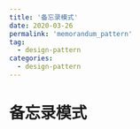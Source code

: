 ```yaml
---
title: '备忘录模式'
date: 2020-03-26
permalink: 'memorandum_pattern'
tag:
  - design-pattern
categories:
  - design-pattern
---
```


# 备忘录模式
